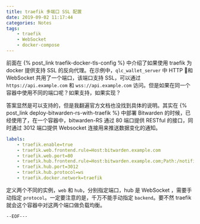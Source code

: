 ```yaml
---
title: traefik 多端口 SSL 配置
date: 2019-09-02 11:17:44
categories: Notes
tags:
    - traefik
    - WebSocket
    - docker-compose
---
```


前面在 {% post_link traefik-docker-tls-config %} 中介绍了如果使用 traefik 为 docker 提供支持 SSL 的反向代理。在示例中，`qlc_wallet_server` 中 HTTP 和 WebSocket 共用了一个端口，该端口支持 SSL，可以通过 `https://api.example.com` 和 `wss://api.example.com` 访问。但是如果在同一个容器中使用不同的端口呢？如果支持，如果实现？

答案显然是可以支持的，但是我翻遍官方文档也没找到具体的说明。其实在 {% post_link deploy-bitwarden-rs-with-traefik %} 中部署 Bitwarden 的时候，已经使用了，在一个容器中，bitwarden-RS 通过 80 端口提供 RESTful 的接口，同时通过 3012 端口提供 Websocket 连接用来推送数据变化的通知。

```yml
labels:
    - traefik.enable=true
    - traefik.web.frontend.rule=Host:bitwarden.example.com
    - traefik.web.port=80
    - traefik.hub.frontend.rule=Host:bitwarden.example.com;Path:/notifications/hub
    - traefik.hub.port=3012
    - traefik.hub.protocol=ws
    - traefik.docker.network=traefik
```

定义两个不同的实例，`web` 和 `hub`，分别指定端口，hub 是 WebSocket ，需要手动指定 `protocol`。一定要注意的是，千万不能手动指定 `backend`。要不然 traefik 就会这个容器中对这两个端口做负载均衡。

```--EOF---```
